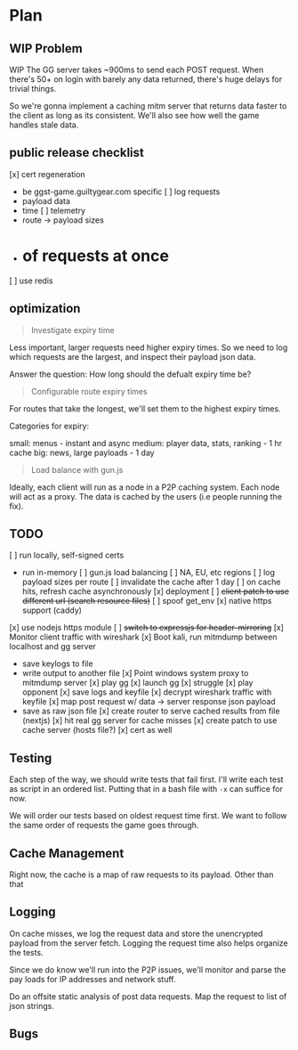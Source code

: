 # Plan

## **WIP** Problem

WIP
The GG server takes ~900ms to send each POST request. When there's 50+ on login
with barely any data returned, there's huge delays for trivial things.

So we're gonna implement a caching mitm server that returns data faster to the
client as long as its consistent. We'll also see how well the game handles
stale data.

## public release checklist

[x] cert regeneration
  - be ggst-game.guiltygear.com specific
[ ] log requests
  - payload data
  - time
[ ] telemetry
  - route -> payload sizes
  - # of requests at once
[ ] use redis

## optimization

> Investigate expiry time

Less important, larger requests need higher expiry times. So we need to log
which requests are the largest, and inspect their payload json data.

Answer the question: How long should the defualt expiry time be?

> Configurable route expiry times

For routes that take the longest, we'll set them to the highest expiry times.

Categories for expiry:

small: menus - instant and async
medium: player data, stats, ranking - 1 hr cache
big: news, large payloads - 1 day

> Load balance with gun.js

Ideally, each client will run as a node in a P2P caching system. Each node
will act as a proxy. The data is cached by the users (i.e people running the
fix).

## TODO

[ ] run locally, self-signed certs
  - run in-memory
[ ] gun.js load balancing
[ ] NA, EU, etc regions
[ ] log payload sizes per route
[ ] invalidate the cache after 1 day
[ ] on cache hits, refresh cache asynchronously
[x] deployment
[ ] ~~client patch to use different url (search resource files)~~
[ ] spoof get_env
[x] native https support (caddy)

[x] use nodejs https module
[ ] ~~switch to expressjs for header-mirroring~~
[x] Monitor client traffic with wireshark
[x] Boot kali, run mitmdump between localhost and gg server
  - save keylogs to file
  - write output to another file
[x] Point windows system proxy to mitmdump server
[x] play gg
  [x] launch gg
  [x] struggle
  [x] play opponent
[x] save logs and keyfile
[x] decrypt wireshark traffic with keyfile
[x] map post request w/ data -> server response json payload
  - save as raw json file
[x] create router to serve cached results from file (nextjs)
  [x] hit real gg server for cache misses
[x] create patch to use cache server (hosts file?)
  [x] cert as well

## Testing

Each step of the way, we should write tests that fail first.
I'll write each test as script in an ordered list. Putting that in a bash file
with `-x` can suffice for now.

We will order our tests based on oldest request time first. We want to follow
the same order of requests the game goes through.

## Cache Management

Right now, the cache is a map of raw requests to its payload.
Other than that

## Logging

On cache misses, we log the request data and store the unencrypted payload from the
server fetch. Logging the request time also helps organize the tests.

Since we do know we'll run into the P2P issues, we'll monitor and parse the pay
loads for IP addresses and network stuff.


Do an offsite static analysis of post data requests.
Map the request to list of json strings.

## Bugs



